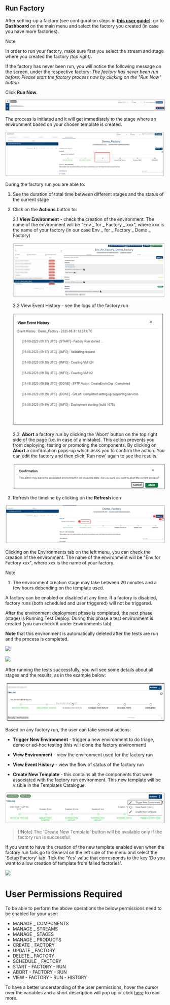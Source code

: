 
## Run Factory ##


After setting-up a factory (see configuration steps in <a href="./factories.md#set-up-create-a-factory" target="blank"><b>this user guide</b></a>), go to **Dashboard** on the main menu and select the factory you created (in case you have more factories). 

> [!Note]
> In order to run your factory, make sure first you select the stream and stage where you created the factory *(top right)*.

If the factory has never been run, you will notice the following message on the screen, under the respective factory: *The factory has never been run before. Please start the factory process now by clicking on the "Run Now" button.*



Click **Run Now**.

![](./images/run-factory-dashboard.png) 

The process is initiated and it will get immediately to the stage where an environment based on your chosen template is created. 

![](./images/run-factory-deploy.png)

During the factory run you are able to:

1. See the duration of total time between different stages and the status of the current stage

2. Click on the **Actions** button to:

     2.1 **View Environment** -  check the creation of the environment. The name of the environment will be "Env _ for _ Factory _ xxx", where xxx is the name of your factory (in our case Env _ for _ Factory _ Demo _ Factory)

      ![](./images/run-factory-environment-create.png) 
 
     2.2 View Event History - see the logs of the factory run

      ![](./images/run-factory-environment-event-history.png) 

     2.3. **Abort** a factory run by clicking the 'Abort' button on the top right side of the page (i.e. in case of a mistake). This action prevents you from deploying, testing or promoting the components. By clicking on **Abort** a confirmation pops-up which asks you to confirm the action. You can edit the factory and then click 'Run now' again to see the results.

     ![](./images/run-factory-abort-factory.png)     

3. Refresh the timeline by clicking on the **Refresh** icon

![](./images/run-factory-deploy2.png)
 

Clicking on the Environments tab on the left menu, you can check the creation of the environment. The name of the environment will be "Env for Factory xxx", where xxx is the name of your factory.



> [!Note]
> 1. The environment creation stage may take between 20 minutes and a few hours depending on the template used. 
> 
>  A factory can be enabled or disabled at any time. If a factory is disabled, factory runs (both scheduled and user triggered) will not be triggered. 


After the environment deployment phase is completed, the next phase (stage) is Running Test Deploy. During this phase a test environment is created (you can check it under Environments tab). 

**Note** that this environment is automatically deleted after the tests are run and the process is completed.

![](./images/run-factory-test-deploy.png)

![](./images/run-factory-create-test.png)


After running the tests successfully, you will see some details about all stages and the results, as in the example below:

![](./images/run-factory-completed.png)

Based on any factory run, the user can take several actions:

- **Trigger New Environment** - trigger a new environment to do triage, demo or ad-hoc testing (this will clone the factory environment)

- **View Environment** - view the environment used for the factory run

- **View Event History** - view the flow of status of the factory run

- **Create New Template** - this contains all the components that were associated with the factory run environment. This new template will be visible in the Templates Catalogue.

![](./images/run-factory-new-environment.png)

> [!Note] The 'Create New Template' button will be available only if the factory run is successful. 
> 
If  you want to have the creation of the new template enabled even when the factory run fails go to General on the left side of the menu and select the 'Setup Factory' tab. Tick the 'Yes' value that corresponds to the key 'Do you want to allow creation of template from failed factories'.

![](./images/trigger-new-template.png)

# User Permissions Required
To be able to perform the above operations the below permissions need to be enabled for your user:

- MANAGE _ COMPONENTS
- MANAGE _ STREAMS
- MANAGE _ STAGES
- MANAGE _ PRODUCTS
- CREATE _ FACTORY
- UPDATE _ FACTORY
- DELETE _ FACTORY
- SCHEDULE _ FACTORY
- START - FACTORY - RUN
- ABORT - FACTORY - RUN
- VIEW - FACTORY - RUN - HISTORY




To have a better understanding of the user permissions, hover the cursor over the variables and a short description will pop up or click [here](http://documentation.temenos.cloud/home/techguides/user-permissions) to read more.
